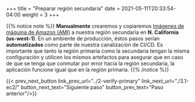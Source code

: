 +++
title = "Preparar región secundaria"
date =  2021-05-11T20:33:54-04:00
weight = 3
+++

{{% notice note %}}
**Manualmente** crearemos y copiaremos [Imágenes de máquina de Amazon (AMI)](https://docs.aws.amazon.com/es_es/AWSEC2/latest/UserGuide/AMIs.html) a nuestra región secundaria en **N. California (us-west-1)**.
En un ambiente de producción, éstos pasos serían **automatizados** como parte de nuestra canalización de CI/CD. Es importante que tanto la región primaria como la secundaria tengan la misma configuración y utilicen los mismos artefactos para asegurar que en caso de que se tenga que conmutar por error hacia la región secundaria, la aplicación funcione igual que en la región primaria.
{{% /notice %}}

{{< prev_next_button link_prev_url="../2-verify-primary" link_next_url="./3.1-ec2/" button_next_text="Siguiente paso" button_prev_text="Paso anterior"/>}}
